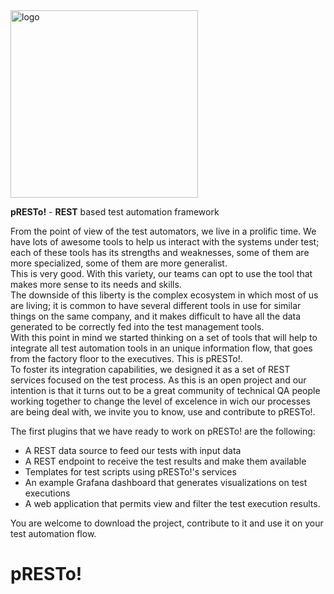 <img src="https://user-images.githubusercontent.com/19194931/124039227-e5699f80-d9d8-11eb-824e-c7e895f16853.png" alt="logo" width="300"/>

<b>pRESTo!</b> - <b>REST</b> based test automation framework

From the point of view of the test automators, we live in a prolific time. We have lots of awesome tools to help us interact with the systems under test; each of these tools has its strengths and weaknesses, some of them are more specialized, some of them are more generalist.<br />
This is very good. With this variety, our teams can opt to use the tool that makes more sense to its needs and skills.<br />
The downside of this liberty is the complex ecosystem in which most of us are living; it is common to have several different tools in use for similar things on the same company, and it makes difficult to have all the data generated to be correctly fed into the test management tools.<br />
With this point in mind we started thinking on a set of tools that will help to integrate all test automation tools in an unique information flow, that goes from the factory floor to the executives.
This is pRESTo!. <br />
To foster its integration capabilities, we designed it as a set of REST services focused on the test process. As this is an open project and our intention is that it turns out to be a great community of technical QA people working together to change the level of excelence in wich our processes are being deal with, we invite you to know, use and contribute to pRESTo!.

The first plugins that we have ready to work on pRESTo! are the following:
<ul>
  <li>A REST data source to feed our tests with input data</li>
  <li>A REST endpoint to receive the test results and make them available </li>
  <li>Templates for test scripts using pRESTo!'s services</li>
  <li>An example Grafana dashboard that generates visualizations on test executions</li>
  <li>A web application that permits view and filter the test execution results.</li>
</ul>

You are welcome to download the project, contribute to it and use it on your test automation flow.

# pRESTo!
